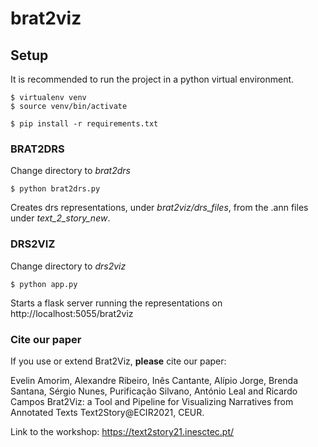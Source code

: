 # brat2viz

## Setup

It is recommended to run the project in a python virtual environment.

```
$ virtualenv venv
$ source venv/bin/activate
```

```
$ pip install -r requirements.txt
```

### BRAT2DRS

Change directory to *brat2drs*

```
$ python brat2drs.py
```

Creates drs representations, under *brat2viz/drs_files*, from the .ann files under *text_2_story_new*. 

### DRS2VIZ

Change directory to *drs2viz*
```
$ python app.py
```

Starts a flask server running the representations on http://localhost:5055/brat2viz

### Cite our paper

If you use or extend Brat2Viz, **please** cite our paper:

Evelin Amorim, Alexandre Ribeiro, Inês Cantante, Alípio Jorge, Brenda Santana, Sérgio Nunes, Purificação Silvano, António Leal and Ricardo Campos
Brat2Viz: a Tool and Pipeline for Visualizing Narratives from Annotated Texts
Text2Story@ECIR2021, CEUR. 


Link to the workshop: https://text2story21.inesctec.pt/

